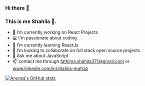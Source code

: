 ### Hi there 👋

### This is me Shahila :woman:.


- 🔭 I’m currently working on React Projects
- :computer: I'm passionate about coding
- 🌱 I’m currently learning ReactJs
- 👯 I’m looking to collaborate on full stack open source projects
- 💬 Ask me about JavaScript
- :mailbox: contact me through fathima.shahila371@gmail.com or www.linkedin.com/in/shahila-mafraz


[![Anurag's GitHub stats](https://github-readme-stats.vercel.app/api?username=Shahila1990)](https://github.com/anuraghazra/github-readme-stats)


